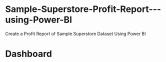 # Sample-Superstore-Profit-Report---using-Power-BI
 Create a Profit Report of Sample Superstore Dataset Using Power BI

# Dashboard

